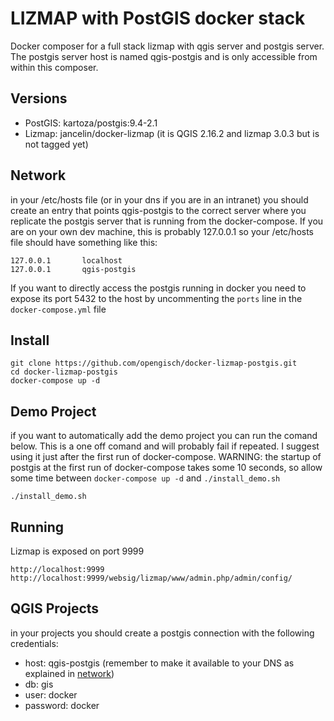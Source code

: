 LIZMAP with PostGIS docker stack
================================
Docker composer for a full stack lizmap with qgis server and postgis server.
The postgis server host is named qgis-postgis and is only accessible from within this composer.

Versions
--------
* PostGIS: kartoza/postgis:9.4-2.1
* Lizmap: jancelin/docker-lizmap (it is QGIS 2.16.2 and lizmap 3.0.3 but is not tagged yet) 

Network
-------
in your /etc/hosts file (or in your dns if you are in an intranet) you should create an entry that points qgis-postgis to the correct server where you replicate the postgis server that is running from the docker-compose. If you are on your own dev machine, this is probably 127.0.0.1 so your /etc/hosts file should have something like this:
```
127.0.0.1       localhost
127.0.0.1       qgis-postgis
```

If you want to directly access the postgis running in docker you need to expose its port 5432 to the host by uncommenting the `ports` line in the `docker-compose.yml` file


Install
-------
```
git clone https://github.com/opengisch/docker-lizmap-postgis.git
cd docker-lizmap-postgis
docker-compose up -d
```

Demo Project
------------
if you want to automatically add the demo project you can run the comand below. This is a one off comand and will probably fail if repeated. I suggest using it just after the first run of docker-compose. 
WARNING: the startup of postgis at the first run of docker-compose takes some 10 seconds, so allow some time between `docker-compose up -d` and `./install_demo.sh`
```
./install_demo.sh
```
Running
-------
Lizmap is exposed on port 9999
```
http://localhost:9999
http://localhost:9999/websig/lizmap/www/admin.php/admin/config/
```

QGIS Projects
-------------
in your projects you should create a postgis connection with the following credentials:
* host: qgis-postgis (remember to make it available to your DNS as explained in [network](#network))
* db: gis
* user: docker
* password: docker
